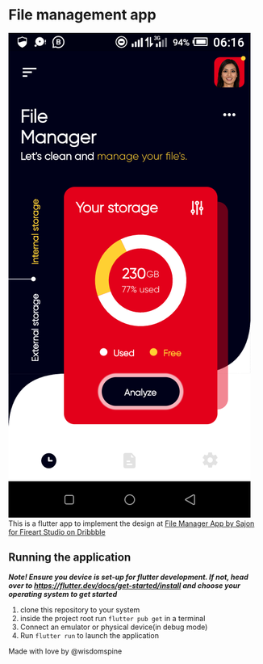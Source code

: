 #   File management app
![Home screen](readme_images/preview1.png)
This is a flutter app to implement the design at [File Manager App by Sajon for Fireart Studio on Dribbble](https://dribbble.com/shots/11090326-File-Manager-App)

##  Running the application
***Note! Ensure you device is set-up for flutter development. If not, head over to https://flutter.dev/docs/get-started/install and choose your operating system to get started***

1.  clone this repository to your system
2.  inside the project root run `flutter pub get`  in a terminal
3.  Connect an emulator or physical device(in debug mode)
4.  Run `flutter run` to launch the application

Made with love by @wisdomspine